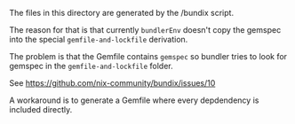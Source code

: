 The files in this directory are generated by the /bundix script.

The reason for that is that currently `bundlerEnv` doesn't copy the gemspec into the special `gemfile-and-lockfile` derivation.

The problem is that the Gemfile contains `gemspec` so bundler tries to look for gemspec in the `gemfile-and-lockfile` folder.

See https://github.com/nix-community/bundix/issues/10

A workaround is to generate a Gemfile where every depdendency is included directly.
